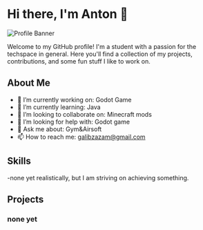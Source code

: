# Hi there, I'm Anton 👋

![Profile Banner](C:\Users\melic\Desktop\banner.png)

Welcome to my GitHub profile! I'm a student with a passion for the techspace in general. Here you'll find a collection of my projects, contributions, and some fun stuff I like to work on.

## About Me

- 🔭 I’m currently working on: Godot Game
- 🌱 I’m currently learning: Java
- 👯 I’m looking to collaborate on: Minecraft mods
- 🤔 I’m looking for help with: Godot game
- 💬 Ask me about: Gym&Airsoft
- 📫 How to reach me: galibzazam@gmail.com

## Skills

-none yet realistically, but I am striving on achieving something.

## Projects

### none yet

